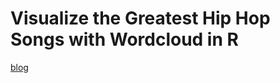 # Visualize the Greatest Hip Hop Songs with Wordcloud in R

[blog](https://medium.com/@wenjun.sarah.sun/visualize-the-greatest-hip-hop-songs-with-wordcloud-in-r-6b0f24aa8a24?source=friends_link&sk=17aa47d894a6e4d71811f2331be93371)
